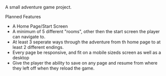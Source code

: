 A small adventure game project. 

Planned Features 

- A Home Page/Start Screen
- A minimum of 5 different "rooms", other then the start screen the player can navigate to.
- At least 3 seperate ways through the adventure from th home page to at least 2 different endings.
- Every page be responsive, and fit on a mobile sizeds screen as well as a desktop
- Give the player the ability to save on any page and resume from where they left off when they reload the game.